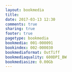 ```yaml
---
layout: bookmedia
title:
date: 2017-03-13 12:30
comments: true
sharing: true
footer: true
pagetype: bookmedia 
bookmedia: 001-000091
bookindex: 002-000030
bookmediaformat: OutTiff
bookmediaquality: 600DPI_BW
bookmediasize: 0.00Gb
---
```

